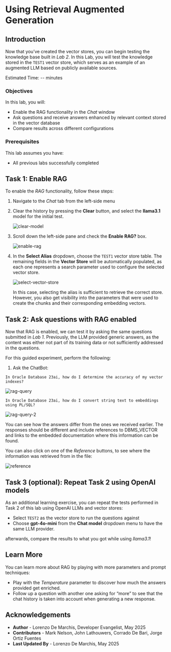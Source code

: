 # Using Retrieval Augmented Generation

## Introduction

Now that you’ve created the vector stores, you can begin testing the knowledge base built in *Lab 2*. In this Lab, you will test the knowledge stored in the `TEST1` vector store, which serves as an example of an augmented LLM based on publicly available sources.

Estimated Time: -- minutes

### Objectives

In this lab, you will:
* Enable the RAG functionality in the *Chat* window
* Ask questions and receive answers enhanced by relevant context stored in the vector database
* Compare results across different configurations

### Prerequisites

This lab assumes you have:
* All previous labs successfully completed

## Task 1: Enable RAG

To enable the *RAG* functionality, follow these steps:

1. Navigate to the *Chat* tab from the left-side menu

2. Clear the history by pressing the **Clear** button, and select the **llama3.1** model for the initial test.
    
    ![clear-model](./images/clear-model.png)

3. Scroll down the left-side pane and check the **Enable RAG?** box. 

    ![enable-rag](./images/enable-rag.png)

4. In the **Select Alias** dropdown, choose the `TEST1` vector store table. The remaining fields in the **Vector Store** will be automatically populated, as each one represents a search parameter used to configure the selected vector store. 

    ![select-vector-store](./images/select-vector-store.png)

    In this case, selecting the alias is sufficient to retrieve the correct store. However, you also get visibility into the parameters that were used to create the chunks and their corresponding embedding vectors.

## Task 2: Ask questions with RAG enabled

Now that RAG is enabled, we can test it by asking the same questions submitted in *Lab 1*. Previously, the LLM provided generic answers, as the content was either not part of its training data or not sufficiently addressed in the questions.

For this guided experiment, perform the following:

1. Ask the ChatBot:

```text
In Oracle Database 23ai, how do I determine the accuracy of my vector indexes?
```

![rag-query](images/rag-query.png)

```text
In Oracle Database 23ai, how do I convert string text to embeddings using PL/SQL?
```

![rag-query-2](images/rag-query-2.png)

You can see how the answers differ from the ones we received earlier. The responses should be different and include references to DBMS_VECTOR and links to the embedded documentation where this information can be found. 

You can also click on one of the *Reference* buttons, to see where the information was retrieved from in the file:

![reference](images/reference.png)

## Task 3 (optional): Repeat Task 2 using OpenAI models

As an additional learning exercise, you can repeat the tests performed in Task 2 of this lab using OpenAI LLMs and vector stores:

* Select `TEST2` as the vector store to run the questions against
* Choose **gpt-4o-mini** from the **Chat model** dropdown menu to have the same LLM provider.

afterwards, compare the results to what you got while using *llama3.1*!

## Learn More

You can learn more about RAG by playing with more parameters and prompt techniques:

* Play with the *Temperature* parameter to discover how much the answers provided get enriched.
* Follow up a question with another one asking for “more” to see that the chat history is taken into account when generating a new response.

## Acknowledgements
* **Author** - Lorenzo De Marchis, Developer Evangelist, May 2025
* **Contributors** - Mark Nelson, John Lathouwers, Corrado De Bari, Jorge Ortiz Fuentes
* **Last Updated By** - Lorenzo De Marchis, May 2025
